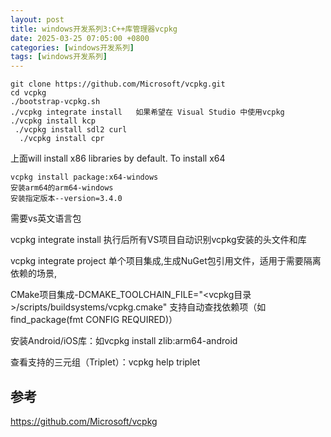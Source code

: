 ```yaml
---
layout: post
title: windows开发系列3:C++库管理器vcpkg
date: 2025-03-25 07:05:00 +0800
categories: [windows开发系列]
tags: [windows开发系列]
---
```

```
git clone https://github.com/Microsoft/vcpkg.git
cd vcpkg
./bootstrap-vcpkg.sh
./vcpkg integrate install   如果希望在 Visual Studio 中使用vcpkg
./vcpkg install kcp   
 ./vcpkg install sdl2 curl   
  ./vcpkg install cpr         
```

上面will install x86 libraries by default. To install x64

```
vcpkg install package:x64-windows
安装arm64的arm64-windows
安装指定版本--version=3.4.0
```

需要vs英文语言包

vcpkg integrate install 执行后所有VS项目自动识别vcpkg安装的头文件和库

vcpkg integrate project 单个项目集成​,生成NuGet包引用文件，适用于需要隔离依赖的场景,

​CMake项目集成​-DCMAKE_TOOLCHAIN_FILE="<vcpkg目录>/scripts/buildsystems/vcpkg.cmake" 支持自动查找依赖项（如find_package(fmt CONFIG REQUIRED)）

安装Android/iOS库：如vcpkg install zlib:arm64-android

查看支持的三元组（Triplet）：vcpkg help triplet


## 参考

https://github.com/Microsoft/vcpkg